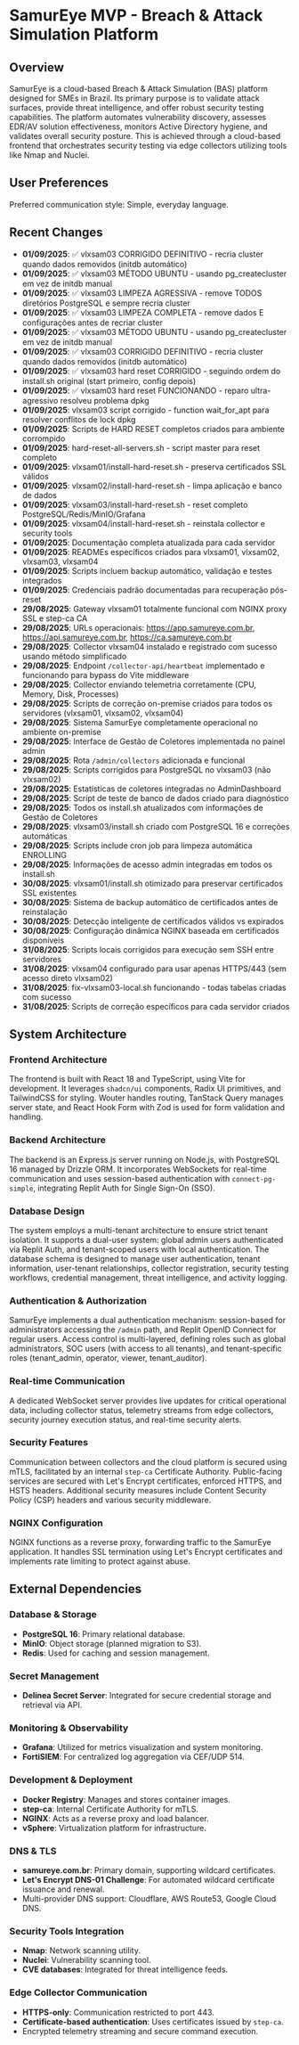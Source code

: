 # SamurEye MVP - Breach & Attack Simulation Platform

## Overview
SamurEye is a cloud-based Breach & Attack Simulation (BAS) platform designed for SMEs in Brazil. Its primary purpose is to validate attack surfaces, provide threat intelligence, and offer robust security testing capabilities. The platform automates vulnerability discovery, assesses EDR/AV solution effectiveness, monitors Active Directory hygiene, and validates overall security posture. This is achieved through a cloud-based frontend that orchestrates security testing via edge collectors utilizing tools like Nmap and Nuclei.

## User Preferences
Preferred communication style: Simple, everyday language.

## Recent Changes
- **01/09/2025**: ✅ vlxsam03 CORRIGIDO DEFINITIVO - recria cluster quando dados removidos (initdb automático)
- **01/09/2025**: ✅ vlxsam03 MÉTODO UBUNTU - usando pg_createcluster em vez de initdb manual
- **01/09/2025**: ✅ vlxsam03 LIMPEZA AGRESSIVA - remove TODOS diretórios PostgreSQL e sempre recria cluster
- **01/09/2025**: ✅ vlxsam03 LIMPEZA COMPLETA - remove dados E configurações antes de recriar cluster
- **01/09/2025**: ✅ vlxsam03 MÉTODO UBUNTU - usando pg_createcluster em vez de initdb manual
- **01/09/2025**: ✅ vlxsam03 CORRIGIDO DEFINITIVO - recria cluster quando dados removidos (initdb automático)
- **01/09/2025**: ✅ vlxsam03 hard reset CORRIGIDO - seguindo ordem do install.sh original (start primeiro, config depois)
- **01/09/2025**: ✅ vlxsam03 hard reset FUNCIONANDO - reparo ultra-agressivo resolveu problema dpkg
- **01/09/2025**: vlxsam03 script corrigido - function wait_for_apt para resolver conflitos de lock dpkg
- **01/09/2025**: Scripts de HARD RESET completos criados para ambiente corrompido
- **01/09/2025**: hard-reset-all-servers.sh - script master para reset completo
- **01/09/2025**: vlxsam01/install-hard-reset.sh - preserva certificados SSL válidos
- **01/09/2025**: vlxsam02/install-hard-reset.sh - limpa aplicação e banco de dados
- **01/09/2025**: vlxsam03/install-hard-reset.sh - reset completo PostgreSQL/Redis/MinIO/Grafana
- **01/09/2025**: vlxsam04/install-hard-reset.sh - reinstala collector e security tools
- **01/09/2025**: Documentação completa atualizada para cada servidor
- **01/09/2025**: READMEs específicos criados para vlxsam01, vlxsam02, vlxsam03, vlxsam04
- **01/09/2025**: Scripts incluem backup automático, validação e testes integrados
- **01/09/2025**: Credenciais padrão documentadas para recuperação pós-reset
- **29/08/2025**: Gateway vlxsam01 totalmente funcional com NGINX proxy SSL e step-ca CA
- **29/08/2025**: URLs operacionais: https://app.samureye.com.br, https://api.samureye.com.br, https://ca.samureye.com.br
- **29/08/2025**: Collector vlxsam04 instalado e registrado com sucesso usando método simplificado
- **29/08/2025**: Endpoint `/collector-api/heartbeat` implementado e funcionando para bypass do Vite middleware
- **29/08/2025**: Collector enviando telemetria corretamente (CPU, Memory, Disk, Processes)
- **29/08/2025**: Scripts de correção on-premise criados para todos os servidores (vlxsam01, vlxsam02, vlxsam04)
- **29/08/2025**: Sistema SamurEye completamente operacional no ambiente on-premise
- **29/08/2025**: Interface de Gestão de Coletores implementada no painel admin
- **29/08/2025**: Rota `/admin/collectors` adicionada e funcional
- **29/08/2025**: Scripts corrigidos para PostgreSQL no vlxsam03 (não vlxsam02)
- **29/08/2025**: Estatísticas de coletores integradas no AdminDashboard
- **29/08/2025**: Script de teste de banco de dados criado para diagnóstico
- **29/08/2025**: Todos os install.sh atualizados com informações de Gestão de Coletores
- **29/08/2025**: vlxsam03/install.sh criado com PostgreSQL 16 e correções automáticas
- **29/08/2025**: Scripts include cron job para limpeza automática ENROLLING
- **29/08/2025**: Informações de acesso admin integradas em todos os install.sh
- **30/08/2025**: vlxsam01/install.sh otimizado para preservar certificados SSL existentes
- **30/08/2025**: Sistema de backup automático de certificados antes de reinstalação
- **30/08/2025**: Detecção inteligente de certificados válidos vs expirados
- **30/08/2025**: Configuração dinâmica NGINX baseada em certificados disponíveis
- **31/08/2025**: Scripts locais corrigidos para execução sem SSH entre servidores
- **31/08/2025**: vlxsam04 configurado para usar apenas HTTPS/443 (sem acesso direto vlxsam02)
- **31/08/2025**: fix-vlxsam03-local.sh funcionando - todas tabelas criadas com sucesso
- **31/08/2025**: Scripts de correção específicos para cada servidor criados

## System Architecture

### Frontend Architecture
The frontend is built with React 18 and TypeScript, using Vite for development. It leverages `shadcn/ui` components, Radix UI primitives, and TailwindCSS for styling. Wouter handles routing, TanStack Query manages server state, and React Hook Form with Zod is used for form validation and handling.

### Backend Architecture
The backend is an Express.js server running on Node.js, with PostgreSQL 16 managed by Drizzle ORM. It incorporates WebSockets for real-time communication and uses session-based authentication with `connect-pg-simple`, integrating Replit Auth for Single Sign-On (SSO).

### Database Design
The system employs a multi-tenant architecture to ensure strict tenant isolation. It supports a dual-user system: global admin users authenticated via Replit Auth, and tenant-scoped users with local authentication. The database schema is designed to manage user authentication, tenant information, user-tenant relationships, collector registration, security testing workflows, credential management, threat intelligence, and activity logging.

### Authentication & Authorization
SamurEye implements a dual authentication mechanism: session-based for administrators accessing the `/admin` path, and Replit OpenID Connect for regular users. Access control is multi-layered, defining roles such as global administrators, SOC users (with access to all tenants), and tenant-specific roles (tenant_admin, operator, viewer, tenant_auditor).

### Real-time Communication
A dedicated WebSocket server provides live updates for critical operational data, including collector status, telemetry streams from edge collectors, security journey execution status, and real-time security alerts.

### Security Features
Communication between collectors and the cloud platform is secured using mTLS, facilitated by an internal `step-ca` Certificate Authority. Public-facing services are secured with Let's Encrypt certificates, enforced HTTPS, and HSTS headers. Additional security measures include Content Security Policy (CSP) headers and various security middleware.

### NGINX Configuration
NGINX functions as a reverse proxy, forwarding traffic to the SamurEye application. It handles SSL termination using Let's Encrypt certificates and implements rate limiting to protect against abuse.

## External Dependencies

### Database & Storage
- **PostgreSQL 16**: Primary relational database.
- **MinIO**: Object storage (planned migration to S3).
- **Redis**: Used for caching and session management.

### Secret Management
- **Delinea Secret Server**: Integrated for secure credential storage and retrieval via API.

### Monitoring & Observability
- **Grafana**: Utilized for metrics visualization and system monitoring.
- **FortiSIEM**: For centralized log aggregation via CEF/UDP 514.

### Development & Deployment
- **Docker Registry**: Manages and stores container images.
- **step-ca**: Internal Certificate Authority for mTLS.
- **NGINX**: Acts as a reverse proxy and load balancer.
- **vSphere**: Virtualization platform for infrastructure.

### DNS & TLS
- **samureye.com.br**: Primary domain, supporting wildcard certificates.
- **Let's Encrypt DNS-01 Challenge**: For automated wildcard certificate issuance and renewal.
- Multi-provider DNS support: Cloudflare, AWS Route53, Google Cloud DNS.

### Security Tools Integration
- **Nmap**: Network scanning utility.
- **Nuclei**: Vulnerability scanning tool.
- **CVE databases**: Integrated for threat intelligence feeds.

### Edge Collector Communication
- **HTTPS-only**: Communication restricted to port 443.
- **Certificate-based authentication**: Uses certificates issued by `step-ca`.
- Encrypted telemetry streaming and secure command execution.